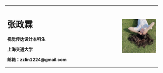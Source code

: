 
<table border="0">
  <tr>
    <td width="75%">
      <h1>张政霖</h1>
      <p><b>视觉传达设计本科生</b></p>
      <p><b>上海交通大学</b></p>
      <p><b>邮箱：zzlin1224@gmail.com</b></p>
      </td>
    <td width="25%">
      <img src="./zhengjianzhoa.jpg" width="100%">
   </td>
    </tr>
  </table>
